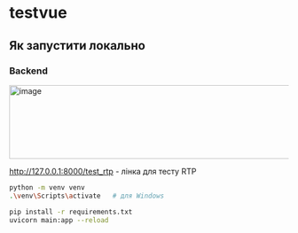 # testvue

## Як запустити локально

### Backend

<img width="621" height="133" alt="image" src="https://github.com/user-attachments/assets/0ec34930-4b77-45d6-a2dc-d5b05d03d4e6" />

http://127.0.0.1:8000/test_rtp - лінка для тесту RTP


```bash
python -m venv venv
.\venv\Scripts\activate   # для Windows

pip install -r requirements.txt
uvicorn main:app --reload


